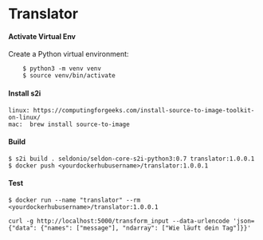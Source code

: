 # **Translator**



#### Activate Virtual Env

Create a Python virtual environment:

```
    $ python3 -m venv venv
    $ source venv/bin/activate
```

#### Install s2i


    linux: https://computingforgeeks.com/install-source-to-image-toolkit-on-linux/
    mac:  brew install source-to-image


#### Build

```
$ s2i build . seldonio/seldon-core-s2i-python3:0.7 translator:1.0.0.1
$ docker push <yourdockerhubusername>/translator:1.0.0.1
```

#### Test

```
$ docker run --name "translator" --rm <yourdockerhubusername>/translator:1.0.0.1

curl -g http://localhost:5000/transform_input --data-urlencode 'json={"data": {"names": ["message"], "ndarray": ["Wie läuft dein Tag"]}}'


```